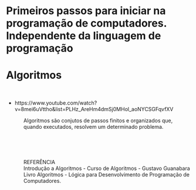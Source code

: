 <h1>Primeiros passos para iniciar na programação de computadores. Independente da linguagem de programação</h1>

<h1>Algoritmos</h1><br>
<ul>
  <li>https://www.youtube.com/watch?v=8mei6uVttho&list=PLHz_AreHm4dmSj0MHol_aoNYCSGFqvfXV</li>
  <ul>
<p>Algoritmos são conjutos de passos finitos e organizados que, quando executados, resolvem um determinado problema.</p>

<br><br><br><p>REFERÊNCIA<br>
  Introdução a Algoritmos - Curso de Algoritmos - Gustavo Guanabara<br>
  Livro Algoritmos - Lógica para Desenvolvimento de Programação de Computadores.</p>
